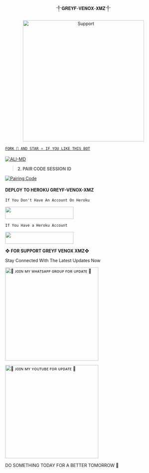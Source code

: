 
<p align="center">                                                 ༒𝐆𝐑𝐄𝐘𝐅-𝐕𝐄𝐍𝐎𝐗-𝐗𝐌𝐙༒
  

</p>
<p align="center"> 
  <a href="https://whatsapp.com/channel/0029VbA5Hlf3gvWdoXqvFr24">
    <img alt=Support height="390" src="https://files.catbox.moe/mkho8e.jpg"> 
    </p>
 
 
 

`FORK 🍴 AND STAR ⭐ IF YOU LIKE THIS BOT`

  <a href="https://github.com/Greyfxmz/GREYF-VENOX-XMZ/fork"><img title="ALI-MD" src="https://img.shields.io/badge/FORK-GREYF%20XMZ-BOTh?color=indigo&style=for-the-badge&logo=stackshare"></a>


 


> **2. PAIR CODE SESSION ID**

<a href='https://greyf-session-id.onrender.com' target="_blank">
  <img alt='Pairing Code' src='https://img.shields.io/badge/Get%20Pairing%20Code-darkpink?style=for-the-badge&logo=opencv&logoColor=black'/>
</a>
<br>

#### DEPLOY TO HEROKU GREYF-VENOX-XMZ
`If You Don't Have An Account On Heroku`

<a align="center"><a href="https://signup.heroku.com">
 <img src="https://img.shields.io/badge/Create%20Account%20Now-blue?style=for-the-badge&logo=heroku" width="220" height="38.45"/></a></p>

`If You Have a Heroku Account`

<a align="center"><a href="https://dashboard.heroku.com/new?template=https://github.com/Greyfxmz/GREYF-VENOX-XMZ/tree/main"> <img src="https://img.shields.io/badge/DEPLOY%20NOW-blue?style=for-the-badge&logo=heroku" width="220" height="38.45"/></a></p>




**❖ FOR SUPPORT GREYF VENOX XMZ❖**
 
Stay Connected With The Latest Updates Now
   <br>
  
<a href="https://whatsapp.com/channel/0029VbA5Hlf3gvWdoXqvFr24"><img src="https://img.shields.io/badge/%F0%9F%8E%89%20ᴊᴏɪɴ%20ᴏᴜʀ%20ᴡʜᴀᴛsᴀᴘᴘ%20ᴄʜᴀɴɴᴇʟ-red" alt="🔰 ᴊᴏɪɴ ᴍʏ ᴡʜᴀᴛsᴀᴘᴘ ɢʀᴏᴜᴘ ғᴏʀ ᴜᴘᴅᴀᴛᴇ 🔰" width="300"></a>


<a href="https://youtube.com/@timnasa-tmd?si=pnitcokiKJdhzhMA"><img src="https://img.shields.io/badge/%F0%9F%8E%89%20ᴊᴏɪɴ%20ᴏᴜʀ%20ʏᴏᴜᴛᴜʙᴇ%20ᴄʜᴀɴɴᴇʟ-blue" alt="🔰 ᴊᴏɪɴ ᴍʏ ʏᴏᴜᴛᴜʙᴇ ғᴏʀ ᴜᴘᴅᴀᴛᴇ 🔰" width="300"></a>




DO SOMETHING TODAY FOR A BETTER TOMORROW  🌟

